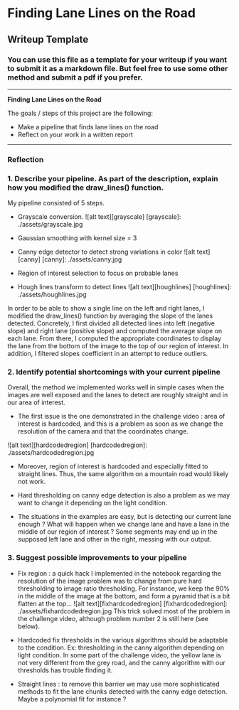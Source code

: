 # **Finding Lane Lines on the Road**

## Writeup Template

### You can use this file as a template for your writeup if you want to submit it as a markdown file. But feel free to use some other method and submit a pdf if you prefer.

---

**Finding Lane Lines on the Road**

The goals / steps of this project are the following:
* Make a pipeline that finds lane lines on the road
* Reflect on your work in a written report


[//]: # (Image References)

---

### Reflection

### 1. Describe your pipeline. As part of the description, explain how you modified the draw_lines() function.

My pipeline consisted of 5 steps.
- Grayscale conversion.
![alt text][grayscale]
[grayscale]: ./assets/grayscale.jpg

- Gaussian smoothing with kernel size = 3

- Canny edge detector to detect strong variations in color
![alt text][canny]
[canny]: ./assets/canny.jpg

- Region of interest selection to focus on probable lanes

- Hough lines transform to detect lines
![alt text][houghlines]
[houghlines]: ./assets/houghlines.jpg

In order to be able to show a single line on the left and right lanes, I modified the draw_lines() function by averaging the slope of the lanes detected.
Concretely, I first divided all detected lines into left (negative slope) and right lane (positive slope) and computed the average slope on each lane. From there, I computed the appropriate coordinates to display the lane from the bottom of the image to the top of our region of interest. In addition, I filtered slopes coefficient in an attempt to reduce outliers.


### 2. Identify potential shortcomings with your current pipeline

Overall, the method we implemented works well in simple cases when the images are well exposed and the lanes to detect are roughly straight and in our area of interest.

- The first issue is the one demonstrated in the challenge video : area of interest is hardcoded, and this is a problem as soon as we change the resolution of the camera and that the coordinates change.

![alt text][hardcodedregion]
[hardcodedregion]: ./assets/hardcodedregion.jpg


- Moreover, region of interest is hardcoded and especially fitted to straight lines. Thus, the same algorithm on a mountain road would likely not work.

- Hard thresholding on canny edge detection is also a problem as we may want to change it depending on the light condition.

- The situations in the examples are easy, but is detecting our current lane enough ? What will happen when we change lane and have a lane in the middle of our region of interest ? Some segments may end up in the supposed left lane and other in the right, messing with our output.


### 3. Suggest possible improvements to your pipeline

- Fix region : a quick hack I implemented in the notebook regarding the resolution of the image problem was to change from pure hard thresholding to image ratio thresholding. For instance, we keep the 90% in the middle of the image at the bottom, and form a pyramid that is a bit flatten at the top...
![alt text][fixhardcodedregion]
[fixhardcodedregion]: ./assets/fixhardcodedregion.jpg
This trick solved most of the problem in the challenge video, although problem number 2 is still here (see below).


- Hardcoded fix thresholds in the various algorithms should be adaptable to the condition. Ex: thresholding in the canny algorithm depending on light condition. In some part of the challenge video, the yellow lane is not very different from the grey road, and the canny algorithm with our thresholds has trouble finding it.


- Straight lines : to remove this barrier we may use more sophisticated methods to fit the lane chunks detected with the canny edge detection. Maybe a polynomial fit for instance ?
